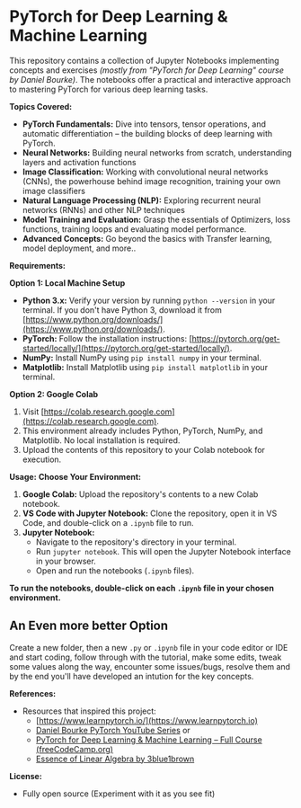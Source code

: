 # PyTorch for Deep Learning & Machine Learning

This repository contains a collection of Jupyter Notebooks implementing concepts and exercises *(mostly from "PyTorch for Deep Learning" course by Daniel Bourke)*. The notebooks offer a practical and interactive approach to mastering PyTorch for various deep learning tasks.

**Topics Covered:**

- **PyTorch Fundamentals:** Dive into tensors, tensor operations, and automatic differentiation – the building blocks of deep learning with PyTorch.
- **Neural Networks:** Building neural networks from scratch, understanding layers and activation functions
- **Image Classification:** Working with convolutional neural networks (CNNs), the powerhouse behind image recognition, training your own image classifiers
- **Natural Language Processing (NLP):** Exploring recurrent neural networks (RNNs) and other NLP techniques
- **Model Training and Evaluation:** Grasp the essentials of Optimizers, loss functions, training loops and evaluating model performance.
- **Advanced Concepts:** Go beyond the basics with Transfer learning, model deployment, and more.. 

**Requirements:**

**Option 1: Local Machine Setup**

* **Python 3.x:** Verify your version by running `python --version` in your terminal. If you don't have Python 3, download it from [https://www.python.org/downloads/](https://www.python.org/downloads/).
* **PyTorch:** Follow the installation instructions: [https://pytorch.org/get-started/locally/](https://pytorch.org/get-started/locally/).
* **NumPy:** Install NumPy using `pip install numpy` in your terminal.
* **Matplotlib:** Install Matplotlib using `pip install matplotlib` in your terminal.

**Option 2: Google Colab**

1. Visit [https://colab.research.google.com](https://colab.research.google.com).
2. This environment already includes Python, PyTorch, NumPy, and Matplotlib. No local installation is required.
3. Upload the contents of this repository to your Colab notebook for execution.

**Usage:**
**Choose Your Environment:**

1. **Google Colab:** Upload the repository's contents to a new Colab notebook.
2. **VS Code with Jupyter Notebook:** Clone the repository, open it in VS Code, and double-click on a `.ipynb` file to run.
3. **Jupyter Notebook:** 
   - Navigate to the repository's directory in your terminal.
   - Run `jupyter notebook`. This will open the Jupyter Notebook interface in your browser. 
   - Open and run the notebooks (`.ipynb` files).

**To run the notebooks, double-click on each `.ipynb` file in your chosen environment.** 

## **An Even more better Option**

Create a new folder, then a new `.py` or `.ipynb` file in your code editor or IDE and start coding, follow through with the tutorial, make some edits, tweak some values along the way, encounter some issues/bugs, resolve them and by the end you'll have developed an intution for the key concepts.

**References:**
- Resources that inspired this project:
    - [https://www.learnpytorch.io/](https://www.learnpytorch.io)
    - [Daniel Bourke PyTorch YouTube Series](https://youtu.be/Z_ikDlimN6A) or
    - [PyTorch for Deep Learning & Machine Learning – Full Course (freeCodeCamp.org)](https://www.youtube.com/watch?v=V_xro1bcAuA)
    - [Essence of Linear Algebra by 3blue1brown](https://www.youtube.com/playlist?list=PLZHQObOWTQDPD3MizzM2xVFitgF8hE_ab) 

**License:**

- Fully open source (Experiment with it as you see fit)
